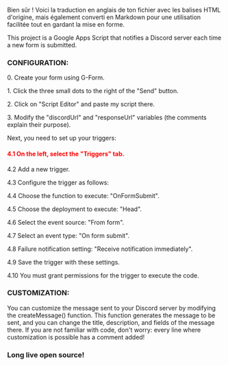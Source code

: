 Bien sûr ! Voici la traduction en anglais de ton fichier avec les balises HTML d'origine, mais également converti en Markdown pour une utilisation facilitée tout en gardant la mise en forme.

<p>This project is a Google Apps Script that notifies a Discord server each time a new form is submitted.</p>

<h3>CONFIGURATION:</h3>

<p>0. Create your form using G-Form.</p>

<p>1. Click the three small dots to the right of the "Send" button.</p>

<p>2. Click on "Script Editor" and paste my script there.</p>

<p>3. Modify the "discordUrl" and "responseUrl" variables (the comments explain their purpose).</p>

<p>Next, you need to set up your triggers:</p>

<h4 style="color:red;">4.1 On the left, select the "Triggers" tab.</h4>

<p>4.2 Add a new trigger.</p>

<p>4.3 Configure the trigger as follows:</p>

<p>4.4 Choose the function to execute: "OnFormSubmit".</p>

<p>4.5 Choose the deployment to execute: "Head".</p>

<p>4.6 Select the event source: "From form".</p>

<p>4.7 Select an event type: "On form submit".</p>

<p>4.8 Failure notification setting: "Receive notification immediately".</p>

<p>4.9 Save the trigger with these settings.</p>

<p>4.10 You must grant permissions for the trigger to execute the code.</p>

<h3>CUSTOMIZATION:</h3>

<p>You can customize the message sent to your Discord server by modifying the createMessage() function. This function generates the message to be sent, and you can change the title, description, and fields of the message there. If you are not familiar with code, don't worry: every line where customization is possible has a comment added!</p>

<h3>Long live open source!</h3>
